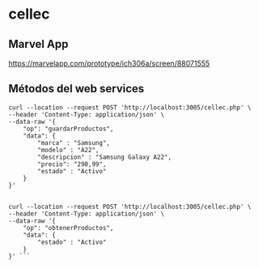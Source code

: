 # cellec  

## Marvel App  
https://marvelapp.com/prototype/ich306a/screen/88071555  

## Métodos del web services  

```
curl --location --request POST 'http://localhost:3005/cellec.php' \
--header 'Content-Type: application/json' \
--data-raw '{
    "op": "guardarProductos",
    "data": {
        "marca" : "Samsung",
        "modelo" : "A22",
        "descripcion" : "Samsung Galaxy A22",
        "precio": "290,99",
        "estado" : "Activo"
    }
}' 
  

curl --location --request POST 'http://localhost:3005/cellec.php' \
--header 'Content-Type: application/json' \
--data-raw '{
    "op": "obtenerProductos",
    "data": {
        "estado" : "Activo"
    }
}' ```  
  
